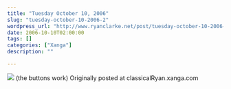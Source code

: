 ```yaml
---
title: "Tuesday October 10, 2006"
slug: "tuesday-october-10-2006-2"
wordpress_url: "http://www.ryanclarke.net/post/tuesday-october-10-2006-2/"
date: 2006-10-10T02:00:00
tags: []
categories: ["Xanga"]
description: ""

---
```


![](http://img.photobucket.com/albums/v300/classicalRyan/IEError.jpg)
(the buttons work)
Originally posted at classicalRyan.xanga.com
